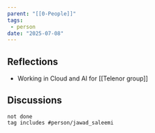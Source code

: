 ```yaml
---
parent: "[[0-People]]"
tags:
 - person
date: "2025-07-08"
---
```

## Reflections
* Working in Cloud and AI for [[Telenor group]]
## Discussions
```tasks
not done
tag includes #person/jawad_saleemi
```
